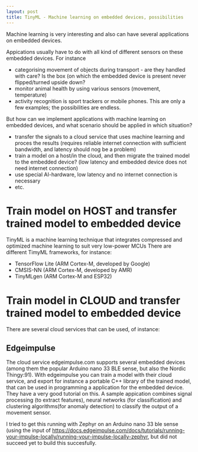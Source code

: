 ```yaml
---
layout: post
title: TinyML - Machine learning on embedded devices, possibilities
---
```


Machine learning is very interesting and also can have several applications on embedded devices. 

Appications usually have to do with all kind of different sensors on these embedded devices. For instance 
* categorising movement of objects during transport - are they handled with care? Is the box (on which the embedded device is present never flipped/turned upside down?
* monitor animal health by using various sensors (movement, temperature)
* activity recognition is sport trackers or mobile phones.
This are only a few examples; the possibilities are endless.

But how can we implement applications with machine learning on embedded devices, and what scenario should be applied in which situation?
* transfer the signals to a cloud service that uses machine learning and proces the results (requires reliable internet connection with sufficient bandwidth, and latency should nog be a problem)
* train a model on a host/in the cloud, and then migrate the trained model to the embedded device? (low latency and embedded device does not need internet connection)
* use special AI-hardware, low latency and no internet connection is necessary
* etc.

# Train model on HOST and transfer trained model to embedded device
TinyML is a machine learning technique that integrates compressed and optimized machine learning to suit very low-power MCUs
There are different TimyML frameworks, for instance:
* TensorFlow Lite (ARM Cortex-M, developed by Google)
* CMSIS-NN (ARM Cortex-M, developed by AMR)
* TinyMLgen (ARM Cortex-M and ESP32)




# Train model in CLOUD and transfer trained model to embedded device
There are several cloud services that can be used, of instance:
## Edgeimpulse
The cloud service edgeimpulse.com supports several embedded devices (among them the popular Arduino nano 33 BLE sense, but also the Nordic Thingy:91). 
With edgeimpulse you can train a model with their cloud service, and export for instance a portable C++ library of the trained model, that can be used in programming a application for the embedded device. 
They have a very good tutorial on this.
A sample appication combines signal processing (to extract features), neural networks (for classification) and clustering algorithms(for anomaly detection) to classify the output of a movement sensor.

I tried to get this running with Zephyr on an Arduino nano 33 ble sense (using the input of https://docs.edgeimpulse.com/docs/tutorials/running-your-impulse-locally/running-your-impulse-locally-zephyr, but did not succeed yet to build this succesfully. 



